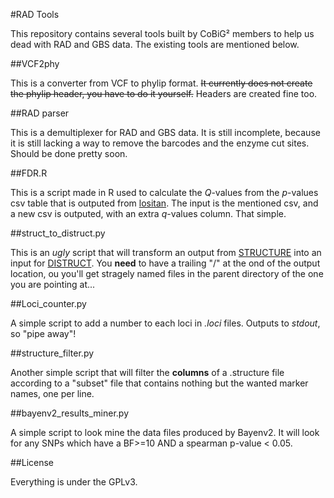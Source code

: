 #RAD Tools

This repository contains several tools built by CoBiG² members to help us dead with RAD and GBS data.
The existing tools are mentioned below.


##VCF2phy

This is a converter from VCF to phylip format. ~~It currently does not create the phylip header, you have to do it yourself.~~ Headers are created fine too.


##RAD parser

This is a demultiplexer for RAD and GBS data. It is still incomplete, because it is still lacking a way to remove the barcodes and the enzyme cut sites. Should be done pretty soon.


##FDR.R

This is a script made in R used to calculate the *Q*-values from the *p*-values csv table that is outputed from [lositan](http://popgen.net/soft/lositan/).
The input is the mentioned csv, and a new csv is outputed, with an extra *q*-values column.
That simple.


##struct_to_distruct.py

This is an *ugly* script that will transform an output from [STRUCTURE](http://pritchardlab.stanford.edu/structure.html) into an input for [DISTRUCT](http://web.stanford.edu/group/rosenberglab/distruct.html).
You **need** to have a trailing "/" at the ond of the output location, ou you'll get stragely named files in the parent directory of the one you are pointing at...


##Loci_counter.py

A simple script to add a number to each loci in *.loci* files. Outputs to *stdout*, so "pipe away"!


##structure_filter.py

Another simple script that will filter the **columns** of a .structure file according to a "subset" file that contains nothing but the wanted marker names, one per line.

##bayenv2_results_miner.py

A simple script to look mine the data files produced by Bayenv2. It will look for any SNPs which have a BF>=10 AND a spearman p-value < 0.05.


##License

Everything is under the GPLv3.
